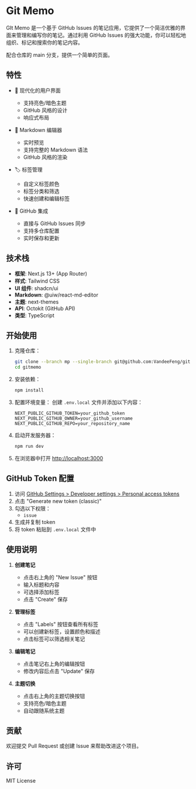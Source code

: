 # Git Memo

GIt Memo 是一个基于 GitHub Issues 的笔记应用，它提供了一个简洁优雅的界面来管理和编写你的笔记。通过利用 GitHub Issues 的强大功能，你可以轻松地组织、标记和搜索你的笔记内容。

配合仓库的 main 分支，提供一个简单的页面。

## 特性

- 🎨 现代化的用户界面
  - 支持亮色/暗色主题
  - GitHub 风格的设计
  - 响应式布局

- 📝 Markdown 编辑器
  - 实时预览
  - 支持完整的 Markdown 语法
  - GitHub 风格的渲染

- 🏷️ 标签管理
  - 自定义标签颜色
  - 标签分类和筛选
  - 快速创建和编辑标签

- 🔄 GitHub 集成
  - 直接与 GitHub Issues 同步
  - 支持多仓库配置
  - 实时保存和更新

## 技术栈

- **框架**: Next.js 13+ (App Router)
- **样式**: Tailwind CSS
- **UI 组件**: shadcn/ui
- **Markdown**: @uiw/react-md-editor
- **主题**: next-themes
- **API**: Octokit (GitHub API)
- **类型**: TypeScript

## 开始使用

1. 克隆仓库：
   ```bash
   git clone --branch mp --single-branch git@github.com:VandeeFeng/gitmemo.git
   cd gitmemo
   ```

2. 安装依赖：
   ```bash
   npm install
   ```

3. 配置环境变量：
   创建 `.env.local` 文件并添加以下内容：
   ```
   NEXT_PUBLIC_GITHUB_TOKEN=your_github_token
   NEXT_PUBLIC_GITHUB_OWNER=your_github_username
   NEXT_PUBLIC_GITHUB_REPO=your_repository_name
   ```

4. 启动开发服务器：
   ```bash
   npm run dev
   ```

5. 在浏览器中打开 [http://localhost:3000](http://localhost:3000)

## GitHub Token 配置

1. 访问 [GitHub Settings > Developer settings > Personal access tokens](https://github.com/settings/tokens)
2. 点击 "Generate new token (classic)"
3. 勾选以下权限：
   - `issue`
4. 生成并复制 token
5. 将 token 粘贴到 `.env.local` 文件中

## 使用说明

1. **创建笔记**
   - 点击右上角的 "New Issue" 按钮
   - 输入标题和内容
   - 可选择添加标签
   - 点击 "Create" 保存

2. **管理标签**
   - 点击 "Labels" 按钮查看所有标签
   - 可以创建新标签，设置颜色和描述
   - 点击标签可以筛选相关笔记

3. **编辑笔记**
   - 点击笔记右上角的编辑按钮
   - 修改内容后点击 "Update" 保存

4. **主题切换**
   - 点击右上角的主题切换按钮
   - 支持亮色/暗色主题
   - 自动跟随系统主题

## 贡献

欢迎提交 Pull Request 或创建 Issue 来帮助改进这个项目。

## 许可

MIT License
